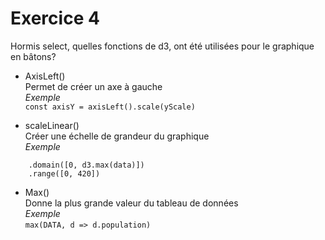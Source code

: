 Exercice 4
==

Hormis select, quelles fonctions de d3, ont été utilisées pour le graphique en bâtons?
- AxisLeft()  
Permet de créer un axe à gauche  
*Exemple*  
`const axisY = axisLeft().scale(yScale)`

- scaleLinear()  
Créer une échelle de grandeur du graphique  
*Exemple*  
```x = d3.scaleLinear()
    .domain([0, d3.max(data)])
    .range([0, 420])
```
- Max()  
Donne la plus grande valeur du tableau de données  
*Exemple*  
`max(DATA, d => d.population)`
